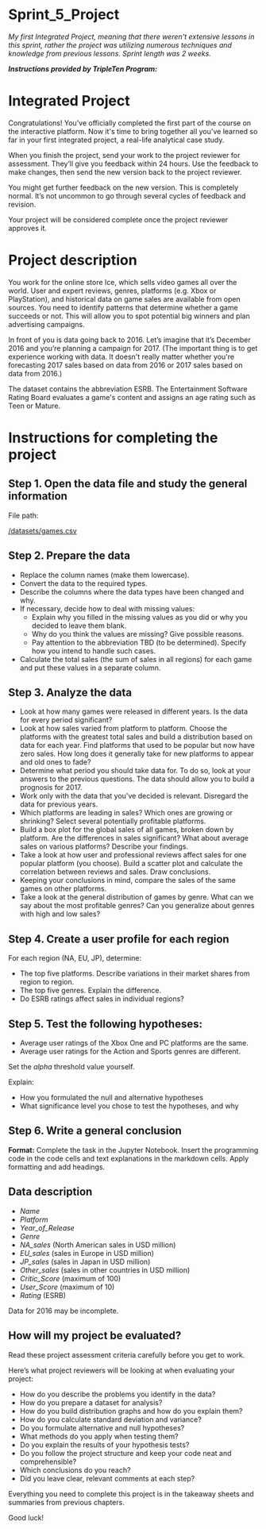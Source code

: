 # Sprint_5_Project

*My first Integrated Project, meaning that there weren't extensive lessons in this sprint, rather the project was utilizing numerous techniques and knowledge from previous lessons. Sprint length was 2 weeks.*

***Instructions provided by TripleTen Program:***

# Integrated Project

Congratulations! You’ve officially completed the first part of the course on the interactive platform. Now it's time to bring together all you've learned so far in your first integrated project, a real-life analytical case study.

When you finish the project, send your work to the project reviewer for assessment. They’ll give you feedback within 24 hours. Use the feedback to make changes, then send the new version back to the project reviewer.

You might get further feedback on the new version. This is completely normal. It’s not uncommon to go through several cycles of feedback and revision.

Your project will be considered complete once the project reviewer approves it.

# Project description

You work for the online store Ice, which sells video games all over the world. User and expert reviews, genres, platforms (e.g. Xbox or PlayStation), and historical data on game sales are available from open sources. You need to identify patterns that determine whether a game succeeds or not. This will allow you to spot potential big winners and plan advertising campaigns.

In front of you is data going back to 2016. Let’s imagine that it’s December 2016 and you’re planning a campaign for 2017.
(The important thing is to get experience working with data. It doesn't really matter whether you're forecasting 2017 sales based on data from 2016 or 2017 sales based on data from 2016.)

The dataset contains the abbreviation ESRB. The Entertainment Software Rating Board evaluates a game's content and assigns an age rating such as Teen or Mature.

# Instructions for completing the project

## Step 1. Open the data file and study the general information

File path:

[/datasets/games.csv](https://drive.google.com/file/d/1xDGP_dQaLSzvON9FFHl-Mc8ZktQxWmrT/view)

## Step 2. Prepare the data

- Replace the column names (make them lowercase).
- Convert the data to the required types.
- Describe the columns where the data types have been changed and why.
- If necessary, decide how to deal with missing values:
    - Explain why you filled in the missing values as you did or why you decided to leave them blank.
    - Why do you think the values are missing? Give possible reasons.
    - Pay attention to the abbreviation TBD (to be determined). Specify how you intend to handle such cases.
- Calculate the total sales (the sum of sales in all regions) for each game and put these values in a separate column.

## Step 3. Analyze the data

- Look at how many games were released in different years. Is the data for every period significant?
- Look at how sales varied from platform to platform. Choose the platforms with the greatest total sales and build a distribution based on data for each year. Find platforms that used to be popular but now have zero sales. How long does it generally take for new platforms to appear and old ones to fade?
- Determine what period you should take data for. To do so, look at your answers to the previous questions. The data should allow you to build a prognosis for 2017.
- Work only with the data that you've decided is relevant. Disregard the data for previous years.
- Which platforms are leading in sales? Which ones are growing or shrinking? Select several potentially profitable platforms.
- Build a box plot for the global sales of all games, broken down by platform. Are the differences in sales significant? What about average sales on various platforms? Describe your findings.
- Take a look at how user and professional reviews affect sales for one popular platform (you choose). Build a scatter plot and calculate the correlation between reviews and sales. Draw conclusions.
- Keeping your conclusions in mind, compare the sales of the same games on other platforms.
- Take a look at the general distribution of games by genre. What can we say about the most profitable genres? Can you generalize about genres with high and low sales?

## Step 4. Create a user profile for each region

For each region (NA, EU, JP), determine:
- The top five platforms. Describe variations in their market shares from region to region.
- The top five genres. Explain the difference.
- Do ESRB ratings affect sales in individual regions?

## Step 5. Test the following hypotheses:

- Average user ratings of the Xbox One and PC platforms are the same.
- Average user ratings for the Action and Sports genres are different.

Set the *alpha* threshold value yourself.

Explain:

- How you formulated the null and alternative hypotheses
- What significance level you chose to test the hypotheses, and why

## Step 6. Write a general conclusion

**Format:** Complete the task in the Jupyter Notebook. Insert the programming code in the code cells and text explanations in the markdown cells. Apply formatting and add headings.

## Data description

- *Name*
- *Platform*
- *Year_of_Release*
- *Genre*
- *NA_sales* (North American sales in USD million)
- *EU_sales* (sales in Europe in USD million)
- *JP_sales* (sales in Japan in USD million)
- *Other_sales* (sales in other countries in USD million)
- *Critic_Score* (maximum of 100)
- *User_Score* (maximum of 10)
- *Rating* (ESRB)

Data for 2016 may be incomplete.

## How will my project be evaluated?

Read these project assessment criteria carefully before you get to work.

Here’s what project reviewers will be looking at when evaluating your project:
- How do you describe the problems you identify in the data?
- How do you prepare a dataset for analysis?
- How do you build distribution graphs and how do you explain them?
- How do you calculate standard deviation and variance?
- Do you formulate alternative and null hypotheses?
- What methods do you apply when testing them?
- Do you explain the results of your hypothesis tests?
- Do you follow the project structure and keep your code neat and comprehensible?
- Which conclusions do you reach?
- Did you leave clear, relevant comments at each step?

Everything you need to complete this project is in the takeaway sheets and summaries from previous chapters.

Good luck!
